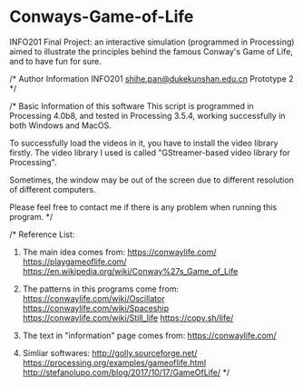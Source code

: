 # Conways-Game-of-Life
INFO201 Final Project: an interactive simulation (programmed in Processing) aimed to illustrate the principles behind the famous Conway's Game of Life, and to have fun for sure. 

/* Author Information
INFO201 
shihe.pan@dukekunshan.edu.cn
Prototype 2
*/


/* Basic Information of this software
This script is programmed in Processing 4.0b8, and tested in Processing 3.5.4, working successfully in both Windows and MacOS. 

To successfully load the videos in it, you have to install the video library firstly. 
The video library I used is called "GStreamer-based video library for Processing". 

Sometimes, the window may be out of the screen due to different resolution of different computers. 

Please feel free to contact me if there is any problem when running this program. 
*/ 


/* 
Reference List: 

1. The main idea comes from: 
https://conwaylife.com/
https://playgameoflife.com/
https://en.wikipedia.org/wiki/Conway%27s_Game_of_Life

2. The patterns in this programs come from: 
https://conwaylife.com/wiki/Oscillator
https://conwaylife.com/wiki/Spaceship
https://conwaylife.com/wiki/Still_life
https://copy.sh/life/

3. The text in "information" page comes from: 
https://conwaylife.com/

4. Simliar softwares: 
http://golly.sourceforge.net/
https://processing.org/examples/gameoflife.html
http://stefanolupo.com/blog/2017/10/17/GameOfLife/
*/
